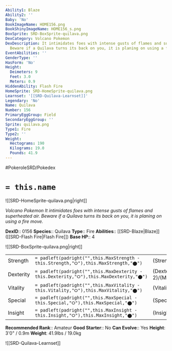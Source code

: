 ```yaml
---
Ability1: Blaze
Ability2: ''
Baby: 'No'
BookImageName: HOME156.png
BookShinyImageName: HOME156_s.png
BoxSprite: SRD-BoxSprite-quilava.png
DexCategory: Volcano Pokemon
DexDescription: It intimidates foes with intense gusts of flames and superheated air.
  Beware if a Quilava turns its back on you, it is planing on using a fire move.
EventAbilities: ''
GenderType: ''
HasForm: 'No'
Height:
  Deimeters: 9
  Feet: 3.0
  Meters: 0.9
HiddenAbility: Flash Fire
HomeSprite: SRD-HomeSprite-quilava.png
Learnset: '[[SRD-Quilava-Learnset]]'
Legendary: 'No'
Name: Quilava
Number: 156
PrimaryEggGroup: Field
SecondaryEggGroup: ''
Sprite: quilava.png
Type1: Fire
Type2: ''
Weight:
  Hectograms: 190
  Kilograms: 19.0
  Pounds: 41.9
---
```


#PokeroleSRD/Pokedex

# `= this.name`

![[SRD-HomeSprite-quilava.png|right]]

*Volcano Pokemon*
*It intimidates foes with intense gusts of flames and superheated air. Beware if a Quilava turns its back on you, it is planing on using a fire move.*

**DexID**:: 0156
**Species**:: Quilava
**Type**:: Fire
**Abilities**:: [[SRD-Blaze|Blaze]] ([[SRD-Flash Fire|Flash Fire]])
**Base HP**:: 4

![[SRD-BoxSprite-quilava.png|right]]

|           |                                                                                        |                                          |
| --------- | -------------------------------------------------------------------------------------- | ---------------------------------------- |
| Strength  | `= padleft(padright("",this.MaxStrength - this.Strength,"⭘"),this.MaxStrength,"⬤")`    | (Strength::2)/(MaxStrength::4)   |
| Dexterity | `= padleft(padright("",this.MaxDexterity - this.Dexterity,"⭘"),this.MaxDexterity,"⬤")` | (Dexterity:: 2)/(MaxDexterity::5) |
| Vitality  | `= padleft(padright("",this.MaxVitality - this.Vitality,"⭘"),this.MaxVitality,"⬤")`    | (Vitality::2)/(MaxVitality::4)   |
| Special   | `= padleft(padright("",this.MaxSpecial - this.Special,"⭘"),this.MaxSpecial,"⬤")`       | (Special::2)/(MaxSpecial::5)     |
| Insight   | `= padleft(padright("",this.MaxInsight - this.Insight,"⭘"),this.MaxInsight,"⬤")`       | (Insight::2)/(MaxInsight::4)     |

**Recommended Rank**:: Amateur
**Good Starter**:: No
**Can Evolve**:: Yes
**Height**: 3'0" / 0.9m
**Weight**: 41.9lbs / 19.0kg

![[SRD-Quilava-Learnset]]